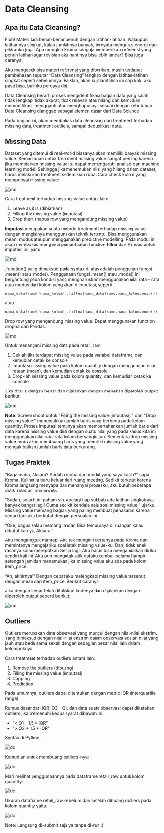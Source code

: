 # Data Cleansing

## Apa itu Data Cleansing?
Fiuh! Materi tadi benar-benar penuh dengan latihan-latihan. Walaupun latihannya singkat, kalau jumlahnya banyak, ternyata menguras energi dan pikiranku juga. Apa mungkin Kroma sengaja memberikan referensi yang penuh latihan agar revisian aku nantinya bisa lebih lancar? Bisa juga caranya.

Aku mengecek sisa materi referensi yang diberikan, masih terdapat pembahasan seputar “Data Cleansing” lengkap dengan latihan-latihan singkat seperti sebelumnya. Baiklah, akan kujalani! Sisa ini saja kok, aku pasti bisa, batinku percaya diri.

Data Cleansing berarti proses mengidentifikasi bagian data yang salah, tidak lengkap, tidak akurat, tidak relevan atau hilang dan kemudian memodifikasi, mengganti atau menghapusnya sesuai dengan kebutuhan. Data Cleansing dianggap sebagai elemen dasar dari Data Science

Pada bagian ini, akan membahas data cleansing dari treatment terhadap missing data, treatment outliers, sampai deduplikasi data.

## Missing Data
Dataset yang ditemui di real-world biasanya akan memiliki banyak missing value. Kemampuan untuk treatment missing value sangat penting karena jika membiarkan missing value itu dapat memengaruhi analisis dan machine learning model. Sehingga jika menemukan nilai yang hilang dalam dataset, harus melakukan treatment sedemikian rupa. Cara check kolom yang mempunyai missing value:

![md](../../../pict/missingdata1.png)

Cara treatment terhadap missing-value antara lain:

1. Leave as it is (dibiarkan)
2. Filling the missing value (imputasi)
3. Drop them (hapus row yang mengandung missing value)

**Imputasi** merupakan suatu metode treatment terhadap missing value dengan mengisinya menggunakan teknik tertentu. Bisa menggunakan mean, modus ataupun menggunakan predictive modelling. Pada modul ini akan membahas mengenai pemanfaatan function **fillna** dari Pandas untuk imputasi ini, yaitu

![md](../../../pict/missingdata2.png)

.function() yang dimaksud pada syntax di atas adalah penggunan fungsi .mean() atau .mode(). Penggunaan fungsi .mean() atau .mode() ini bergantung pada kondisi yang mengharuskan menggunakan nilai rata - rata atau modus dari kolom yang akan diimputasi, seperti
```
nama_dataframe['nama_kolom'].fillna(nama_dataframe.nama_kolom.mean())
```
atau
```
nama_dataframe['nama_kolom'].fillna(nama_dataframe.nama_kolom.mode())
 ```

Drop row yang mengandung missing value. Dapat menggunakan function dropna dari Pandas.

![md](../../../pict/missingdata3.png)

Untuk menangani missing data pada retail_raw, 

1. Ceklah jika terdapat missing value pada variabel dataframe, dan kemudian cetak ke console
2. Imputasi missing value pada kolom quantity dengan menggunaan nilai rataan (mean), dan kemudian cetak ke console
3. Drop-lah missing value pada kolom quantity, dan kemudian cetak ke console

Jika ditulis dengan benar dan dijalankan dengan menekan  diperoleh output berikut: 

![md](../../../pict/missingdata4.png)


**Note**: Screen shoot untuk "Filling the missing value (imputasi):" dan "Drop missing value:" menunjukkan jumlah baris yang berbeda pada kolom quantity. Proses imputasi tentunya akan mempertahankan jumlah baris dari data karena missing value diisi dengan suatu nilai yang pada kasus kita ini menggunakan nilai rata-rata kolom bersangkutan. Sementara drop missing value tentu akan membuang baris yang memiliki missing value yang mengakibatkan jumlah baris data berkurang.

## Tugas Praktek
"Bagaimana, Aksara? Sudah dicoba dari modul yang saya kasih?” sapa Kroma. Kulihat ia baru keluar dari ruang meeting. Sedikit terkejut karena Kroma langsung menyapa dan menanyai prosesku, aku butuh beberapa detik sebelum menjawab.

“Sudah, sejauh ini paham sih. apalagi tiap subbab ada latihan singkatnya, banyak banget lagi! Cuma sedikit kendala saja soal missing value,” ujarku. Missing value memang bagian yang paling membuat penasaran karena sedari tadi aku berkutat dengan persoalan ini.

“Oke, bagus kalau memang lancar. Bisa temui saya di ruangan kalau dibutuhkan ya, Aksara.”

Aku mengangguk mantap. Aku tak mungkin bertanya pada Kroma dan memintanya mengajariku soal letak missing value-ku. Dan, tidak enak rasanya kalau merepotkan Senja lagi. Aku harus bisa mengandalkan diriku sendiri kali ini. Aku pun mengutak-atik dataku kembali selama hampir setengah jam dan menemukan jika missing value aku ada pada kolom item_price.

“Ah, akhirnya!” Dengan cepat aku melengkapi missing value tersebut dengan mean dari item_price. Berikut caranya:

Jika dengan benar telah dituliskan kodenya dan dijalankan dengan  diperoleh output seperti berikut:

![md](../../../pict/tugas_missing_data1.png)

## Outliers
Outliers merupakan data observasi yang muncul dengan nilai-nilai ekstrim. Yang dimaksud dengan nilai-nilai ekstrim dalam observasi adalah nilai yang jauh atau beda sama sekali dengan sebagian besar nilai lain dalam kelompoknya.

Cara treatment terhadap outliers antara lain:

1. Remove the outliers (dibuang)
2. Filling the missing value (imputasi)
3. Capping
4. Prediction

Pada umumnya, outliers dapat ditentukan dengan metric IQR (interquartile range).

Rumus dasar dari IQR: Q3 - Q1, dan data suatu observasi dapat dikatakan outliers jika memenuhi kedua syarat dibawah ini:

* "< Q1 - 1.5 * IQR"
* "> Q3 + 1.5 * IQR"

Syntax di Python:

![dc](../../../pict/outliers1.png)


Kemudian untuk membuang outliers-nya:

![dc](../../../pict/outliers2.png)

Mari melihat penggunaannya pada dataframe retail_raw untuk kolom quantity:

![dc](../../../pict/outliers3.png)

Ukuran dataframe retail_raw sebelum dan setelah dibuang outliers pada kolom quantity yaitu:

![dc](../../../pict/outliers4.png)

Note: Langsung di-submit saja ya tanpa di-run :)